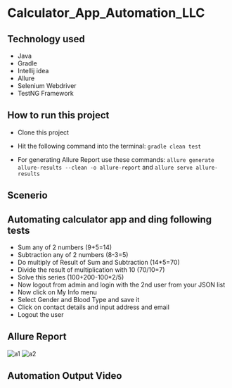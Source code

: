 #                                                       Calculator_App_Automation_LLC



##                                                           Technology used
- Java
- Gradle
- Intellij idea
- Allure
- Selenium Webdriver
- TestNG Framework


##                                                      How to run this project

- Clone this project
- Hit the following command into the terminal:
 ```gradle clean test```
 
- For generating Allure Report use these commands:
```allure generate allure-results --clean -o allure-report``` and
```allure serve allure-results```

##                                                           Scenerio
##                                          Automating calculator app and ding following tests
  
-  Sum any of 2 numbers (9+5=14)
-  Subtraction any of 2 numbers (8-3=5)
-  Do multiply of Result of Sum and Subtraction (14*5=70)
-  Divide the result of multiplication with 10 (70/10=7)
-  Solve this series (100+200-100*2/5)
- Now logout from admin and login with the 2nd user from your JSON list
- Now click on My Info menu
- Select Gender and Blood Type and save it
- Click on contact details and input address and email
- Logout the user



##                                                        Allure Report

![a1](https://user-images.githubusercontent.com/123531000/223989426-28f6368c-24d0-42a0-9445-d5e873d500fa.PNG)
![a2](https://user-images.githubusercontent.com/123531000/223989431-0e5a2c51-faa2-498c-acec-7f6ba5419962.PNG)

##                                                  Automation Output Video



